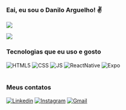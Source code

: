 
### Eai, eu sou o Danilo Arguelho! ✌️

![](https://github.com/DaniloALuffy/github-stats/blob/master/generated/overview.svg)

![](https://github.com/DaniloALuffy/github-stats/blob/master/generated/languages.svg)



### Tecnologias que eu uso e gosto
<div>
  <img align="center" alt="HTML5" src="https://img.shields.io/badge/HTML5-E34F26?style=for-the-badge&logo=html5&logoColor=white"/>
  <img align="center" alt="CSS" src="https://img.shields.io/badge/CSS3-1572B6?style=for-the-badge&logo=css3&logoColor=white"/>
  <img align="center" alt="JS" src="https://img.shields.io/badge/JavaScript-F7DF1E?style=for-the-badge&logo=javascript&logoColor=black"/>
  <img align="center" alt="ReactNative" src="https://img.shields.io/badge/React_Native-20232A?style=for-the-badge&logo=react&logoColor=61DAFB"/>
  <img align="center" alt="Expo" src="https://img.shields.io/badge/Expo-1B1F23?style=for-the-badge&logo=expo&logoColor=white"/>
</div>

<br>

### Meus contatos
[![Linkedin](https://img.shields.io/badge/LinkedIn-0077B5?style=for-the-badge&logo=linkedin&logoColor=white)](https://linkedin.com/in/daniloarguelho)
[![Instagram](https://img.shields.io/badge/Instagram-E4405F?style=for-the-badge&logo=instagram&logoColor=white)](https://instagram.com/daniloarguelho_)
[![Gmail](https://img.shields.io/badge/Gmail-D14836?style=for-the-badge&logo=gmail&logoColor=white)](mailto:danilloarguelho04@gmail.com)
